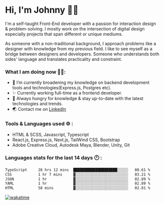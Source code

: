 # Hi, I'm Johnny 👋🧑‍

I'm a self-taught Front-End developer with a passion for interaction design & problem-solving. I mostly work on the intersection of digital design especially projects that span different or unique mediums.

As someone with a non-traditional background, I approach problems like a designer with knowledge from my previous field. I like to see myself as a bridge between designers and developers. Someone who understands both sides' language and translates practicality and constraint.

### What I am doing now 🧑‍💻:

- 🔭 I’m currently broadening my knowledge on backend development tools and technologies(Express.js, Postgres etc).
- ✨ Currently working full-time as a frontend developer.
- 📖 Always hungry for knowledge & stay up-to-date with the latest technologies and trends.
- 🌏 Contact me on [LinkedIn](https://www.linkedin.com/in/johchai/)

### Tools & Languages used ⚙️ :

- HTML & SCSS, Javascript, Typescript
- React.js, Express.js, Next.js, TailWind CSS, Bootstrap
- Adobe Creative Cloud, Autodesk Maya, Blender, Unity, Git

### Languages stats for the last 14 days 🕛 :

<!--START_SECTION:waka-->

```txt
TypeScript     28 hrs 12 mins  ████████████████████░░░░░   80.61 %
CSS            1 hr 7 mins     ▓░░░░░░░░░░░░░░░░░░░░░░░░   03.21 %
JSON           1 hr            ▓░░░░░░░░░░░░░░░░░░░░░░░░   02.89 %
YAML           1 hr            ▓░░░░░░░░░░░░░░░░░░░░░░░░   02.89 %
HTML           58 mins         ▓░░░░░░░░░░░░░░░░░░░░░░░░   02.81 %
```

<!--END_SECTION:waka-->

[![wakatime](https://wakatime.com/badge/user/0cd14e89-b357-451d-b5c1-4a79286fb5a6.svg)](https://wakatime.com/@0cd14e89-b357-451d-b5c1-4a79286fb5a6)
